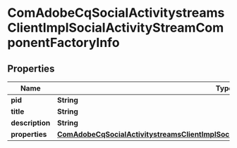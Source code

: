 

# ComAdobeCqSocialActivitystreamsClientImplSocialActivityStreamComponentFactoryInfo

## Properties

Name | Type | Description | Notes
------------ | ------------- | ------------- | -------------
**pid** | **String** |  |  [optional]
**title** | **String** |  |  [optional]
**description** | **String** |  |  [optional]
**properties** | [**ComAdobeCqSocialActivitystreamsClientImplSocialActivityStreamComponentFactoryProperties**](ComAdobeCqSocialActivitystreamsClientImplSocialActivityStreamComponentFactoryProperties.md) |  |  [optional]



